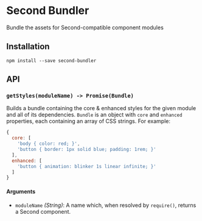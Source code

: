 # Second Bundler

Bundle the assets for Second-compatible component modules

## Installation

```
npm install --save second-bundler
```

## API

### `getStyles(moduleName) -> Promise(Bundle)`

Builds a bundle containing the core & enhanced styles for the given module and all of its dependencies. `Bundle` is an object with `core` and `enhanced` properties, each containing an array of CSS strings. For example:

```js
{
  core: [
    'body { color: red; }',
    'button { border: 1px solid blue; padding: 1rem; }'
  ],
  enhanced: [
    'button { animation: blinker 1s linear infinite; }'
  ]
}
```

#### Arguments

- `moduleName` _(String)_: A name which, when resolved by `require()`, returns a Second component.
